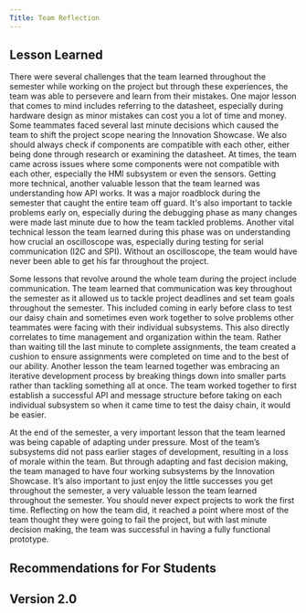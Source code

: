 ```yaml
---
Title: Team Reflection
---
```

## Lesson Learned
There were several challenges that the team learned throughout the semester while working on the project but through these experiences, the team was able to persevere and learn from their mistakes. One major lesson that comes to mind includes referring to the datasheet, especially during hardware design as minor mistakes can cost you a lot of time and money. Some teammates faced several last minute decisions which caused the team to shift the project scope nearing the Innovation Showcase. We also should always check if components are compatible with each other, either being done through research or examining the datasheet. At times, the team came across issues where some components were not compatible with each other, especially the HMI subsystem or even the sensors. Getting more technical, another valuable lesson that the team learned was understanding how API works. It was a major roadblock during the semester that caught the entire team off guard. It's also important to tackle problems early on, especially during the debugging phase as many changes were made last minute due to how the team tackled problems. Another vital technical lesson the team learned during this phase was on understanding how crucial an oscilloscope was, especially during testing for serial communication (I2C and SPI). Without an oscilloscope, the team would have never been able to get his far throughout the project. 

Some lessons that revolve around the whole team during the project include communication. The team learned that communication was key throughout the semester as it allowed us to tackle project deadlines and set team goals throughout the semester. This included coming in early before class to test our daisy chain and sometimes even work together to solve problems other teammates were facing with their individual subsystems. This also directly correlates to time management and organization within the team. Rather than waiting till the last minute to complete assignments, the team created a cushion to ensure assignments were completed on time and to the best of our ability.  Another lesson the team learned together was embracing an iterative development process by breaking things down into smaller parts rather than tackling something all at once. The team worked together to first establish a successful API and message structure before taking on each individual subsystem so when it came time to test the daisy chain, it would be easier. 

At the end of the semester, a very important lesson that the team learned was being capable of adapting under pressure. Most of the team’s subsystems did not pass earlier stages of development, resulting in a loss of morale within the team. But through adapting and fast decision making, the team managed to have four working subsystems by the Innovation Showcase. It’s also important to just enjoy the little successes you get throughout the semester, a very valuable lesson the team learned throughout the semester. You should never expect projects to work the first time. Reflecting on how the team did, it reached a point where most of the team thought they were going to fail the project, but with last minute decision making, the team was successful in having a fully functional prototype.


## Recommendations for For Students


## Version 2.0


